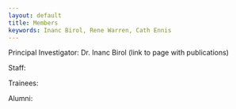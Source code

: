 ```yaml
---
layout: default
title: Members
keywords: Inanc Birol, Rene Warren, Cath Ennis
---
```


Principal Investigator: Dr. Inanc Birol (link to page with publications)

Staff:

Trainees:

Alumni:
